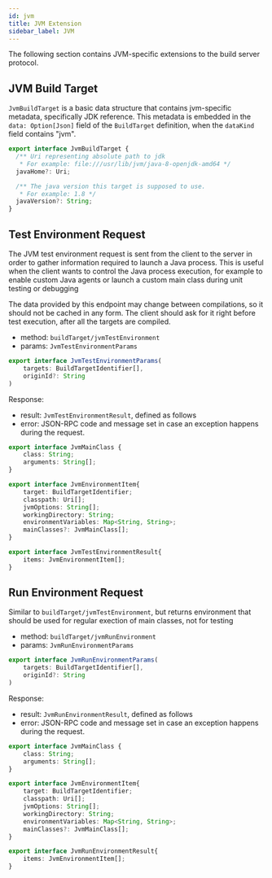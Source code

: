 ```yaml
---
id: jvm
title: JVM Extension
sidebar_label: JVM
---
```


The following section contains JVM-specific extensions to the build server
protocol.

## JVM Build Target

`JvmBuildTarget` is a basic data structure that contains jvm-specific
metadata, specifically JDK reference. This metadata is embedded in
the `data: Option[Json]` field of the `BuildTarget` definition, when
the `dataKind` field contains "jvm".

```ts
export interface JvmBuildTarget {
  /** Uri representing absolute path to jdk
   * For example: file:///usr/lib/jvm/java-8-openjdk-amd64 */
  javaHome?: Uri;

  /** The java version this target is supposed to use.
   * For example: 1.8 */
  javaVersion?: String;
}
```

## Test Environment Request

The JVM test environment request is sent from the client to the server in order to
gather information required to launch a Java process. This is useful when the
client wants to control the Java process execution, for example to enable custom
Java agents or launch a custom main class during unit testing or debugging

The data provided by this endpoint may change between compilations, so it should
not be cached in any form. The client should ask for it right before test execution,
after all the targets are compiled.

- method: `buildTarget/jvmTestEnvironment`
- params: `JvmTestEnvironmentParams`

```ts
export interface JvmTestEnvironmentParams(
    targets: BuildTargetIdentifier[],
    originId?: String
)
```

Response:

- result: `JvmTestEnvironmentResult`, defined as follows
- error: JSON-RPC code and message set in case an exception happens during the
  request.

```ts
export interface JvmMainClass {
    class: String;
    arguments: String[];
}

export interface JvmEnvironmentItem{
    target: BuildTargetIdentifier;
    classpath: Uri[];
    jvmOptions: String[];
    workingDirectory: String;
    environmentVariables: Map<String, String>;
    mainClasses?: JvmMainClass[];
}

export interface JvmTestEnvironmentResult{
    items: JvmEnvironmentItem[];
}
```

## Run Environment Request

Similar to `buildTarget/jvmTestEnvironment`, but returns environment
that should be used for regular exection of main classes, not for testing

- method: `buildTarget/jvmRunEnvironment`
- params: `JvmRunEnvironmentParams`

```ts
export interface JvmRunEnvironmentParams(
    targets: BuildTargetIdentifier[],
    originId?: String
)
```

Response:

- result: `JvmRunEnvironmentResult`, defined as follows
- error: JSON-RPC code and message set in case an exception happens during the
  request.

```ts
export interface JvmMainClass {
    class: String;
    arguments: String[];
}

export interface JvmEnvironmentItem{
    target: BuildTargetIdentifier;
    classpath: Uri[];
    jvmOptions: String[];
    workingDirectory: String;
    environmentVariables: Map<String, String>;
    mainClasses?: JvmMainClass[];
}

export interface JvmRunEnvironmentResult{
    items: JvmEnvironmentItem[];
}
```
